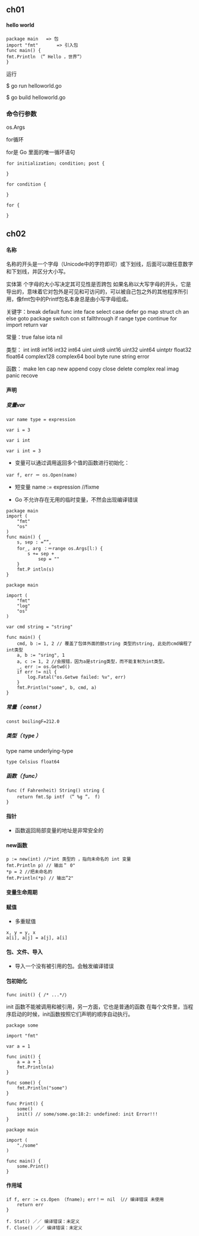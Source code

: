 ## ch01

#### hello world


```
package main   => 包
import "fmt"       => 引入包      
func main() { 
fmt.Println （” Hello ，世界”）
}

```

运行

$ go run helloworld.go

$ go build helloworld.go

### 命令行参数

os.Args

for循环

for是 Go 里面的唯一循环语句

```
for initialization; condition; post { 

}

for condition {
    
}

for {
    
}
```

## ch02

#### 名称 

名称的开头是一个字母（Unicode中的字符即可）或下划线，后面可以跟任意数字和下划线，并区分大小写。


实体第 个字母的大小写决定其可见性是否跨包 如果名称以大写字母的开头，它是导出的，意味着它对包外是可见和可访问的，可以被自己包之外的其他程序所引用，像fmt包中的Printf包名本身总是由小写字母组成。


关键字：break default func inte face select 
case defer go map struct 
ch an else goto package switch 
con st fallthrough if range type 
continue for  import return var

常量：true false iota nil 

类型： int int8 int16 int32 int64 
uint uint8 uint16 uint32 uint64 uintptr 
float32 float64 complex128 complex64 
bool byte rune string error 

函数： make len cap new append copy close delete 
complex real imag 
panic recove


#### 声明

##### 变量var 


```
var name type = expression

var i = 3

var i int

var i int = 3
```


- 变量可以通过调用返回多个值的函数进行初始化：

```
var f, err ＝ os.Open(name) 
```

- 短变量 name := expression  //fixme



- Go 不允许存在无用的临时变量，不然会出现编译错误

```
package main
import (
	"fmt"
	"os"
)
func main() {
	s, sep : =””,
	for_, arg ：＝range os.Args[l:) {
		s += sep +
			sep = ""
	}
	fmt.P intln(s)
}
```

```
package main

import (
	"fmt"
	"log"
	"os"
)

var cmd string = "string"

func main() {
	cmd, b := 1, 2 // 覆盖了包体外面的额string 类型的string, 此处的cmd编程了int类型
	a, b := "sring", 1
	a, c := 1, 2 //会报错，因为a是string类型，而不能复制为int类型。
	_, err := os.Getwd()
	if err != nil {
		log.Fatal("os.Getwe failed: %v", err)
	}
	fmt.Println("some", b, cmd, a)
}
```




##### 常量（ const ）

```
const boilingF=212.0
```


##### 类型（ type ）

type name underlying-type

```
type Celsius float64
```


##### 函数（ func）


```
func (f Fahrenheit) String() string { 
    return fmt.Sp intf （” %g ”， f) 
}
```


#### 指针

- 函数返回局部变量的地址是非常安全的


#### new函数

```
p := new(int) //*int 类型的 ，指向未命名的 int 变量
fmt.Println p) // 输出＂ 0"
*p = 2 //把未命名的 
fmt.Println(*p) // 输出”2"
```

#### 变量生命周期

#### 赋值 
- 多重赋值

```
x, y = y, x 
a[i], a[j] = a[j], a[i]
```

#### 包、文件、导入
- 导入一个没有被引用的包。会触发编译错误


#### 包初始化


```
func init() { /* ...*/｝
```
init 函数不能被调用和被引用，另一方面，它也是普通的函数 在每个文件里，当程序启动的时候，init函数按照它们声明的顺序自动执行。

```
package some

import "fmt"

var a = 1

func init() {
	a = a + 1
	fmt.Println(a)
}

func some() {
	fmt.Println("some")
}

func Print() {
	some()
	init() // some/some.go:18:2: undefined: init Error!!!
}
```

```
package main

import (
	"./some"
)

func main() {
	some.Print()
}
```

#### 作用域

```
if f, err := cs.Open （fname); err！＝ nil ｛// 编译错误 未使用
    return err 
}

f. Stat() ／／ 编译错误：未定义
f. Close() ／／ 编译错误：未定义
```
